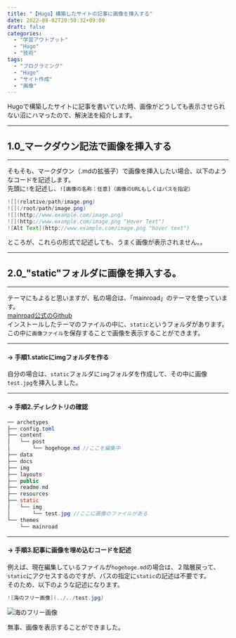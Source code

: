 ```yaml
---
title: "【Hugo】構築したサイトの記事に画像を挿入する"
date: 2022-08-02T20:50:32+09:00
draft: false
categories:
  - "学習アウトプット"
  - "Hugo"
  - "技術"
tags:
  - "プログラミング"
  - "Hugo"
  - "サイト作成"
  - "画像"
---
```


Hugoで構築したサイトに記事を書いていた時、画像がどうしても表示させられない沼にハマったので、解決法を紹介します。  

<!--more-->

***
## 1.0_マークダウン記法で画像を挿入する
***
そもそも、マークダウン（.mdの拡張子）で画像を挿入したい場合、以下のようなコードを記述します。  
先頭に``!``を記述し、``![画像の名称：任意]（画像のURLもしくはパスを指定）``

```java Hello.java {.light .line-number .copy}
![](relative/path/image.png)
![](/root/path/image.png)
![](http://www.example.com/image.png)
![](http://www.example.com/image.png "Hover Text")
![Alt Text](http://www.example.com/image.png "hover text")
```
ところが、これらの形式で記述しても、うまく画像が表示されません。。

***
## 2.0_"static"フォルダに画像を挿入する。
***
テーマにもよると思いますが、私の場合は、「mainroad」のテーマを使っています。  
[mainroad公式のGithub](https://github.com/Vimux/Mainroad)  
インストールしたテーマのファイルの中に、``static``というフォルダがあります。  
この中に``画像ファイル``を保存することで画像を表示することができます。  

***
#### -> 手順1.staticにimgフォルダを作る  
自分の場合は、``static``フォルダに``img``フォルダを作成して、その中に画像``test.jpg``を挿入しました。  

***
#### -> 手順2.ディレクトリの確認  
```java Hello.java {.light .line-number .copy}
── archetypes
├── config.toml
├── content
│   └── post
│       └── hogehoge.md //ここを編集中
├── data
├── docs
├── img
├── layouts
├── public
├── readme.md
├── resources
├── static
│   └── img
│       └── test.jpg //ここに画像のファイルがある
└── themes
    └── mainroad

```  

***
#### -> 手順3.記事に画像を埋め込むコードを記述  

例えば、現在編集しているファイルが``hogehoge.md``の場合は、２階層戻って、``static``にアクセスするのですが、パスの指定に``static``の記述は不要です。  
そのため、以下のような記述になります。
```java Hello.java {.light .line-number .copy}
![海のフリー画像](../../test.jpg)
```
![海のフリー画像](../../img/test.jpg)  

無事、画像を表示することができました。

